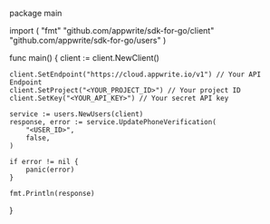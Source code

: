 package main

import (
    "fmt"
    "github.com/appwrite/sdk-for-go/client"
    "github.com/appwrite/sdk-for-go/users"
)

func main() {
    client := client.NewClient()

    client.SetEndpoint("https://cloud.appwrite.io/v1") // Your API Endpoint
    client.SetProject("<YOUR_PROJECT_ID>") // Your project ID
    client.SetKey("<YOUR_API_KEY>") // Your secret API key

    service := users.NewUsers(client)
    response, error := service.UpdatePhoneVerification(
        "<USER_ID>",
        false,
    )

    if error != nil {
        panic(error)
    }

    fmt.Println(response)
}
